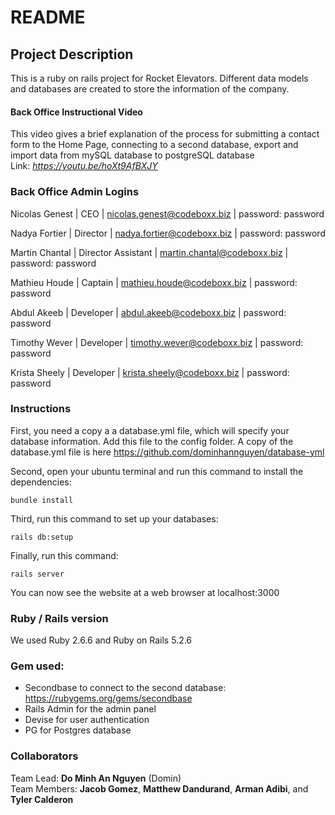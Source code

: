 # README

## Project Description
This is a ruby on rails project for Rocket Elevators. Different data models and databases are created to store the information of the company.

#### Back Office Instructional Video
This video gives a brief explanation of the process for submitting a contact form to the Home Page, connecting to a second database, export and import data from mySQL database to postgreSQL database <br />
Link: <em>https://youtu.be/hoXt9AfBXJY</em>

### Back Office Admin Logins
Nicolas Genest | CEO | nicolas.genest@codeboxx.biz | password: password

Nadya Fortier | Director | nadya.fortier@codeboxx.biz | password: password

Martin Chantal | Director Assistant | martin.chantal@codeboxx.biz | password: password

Mathieu Houde | Captain | mathieu.houde@codeboxx.biz | password: password

Abdul Akeeb | Developer | abdul.akeeb@codeboxx.biz | password: password

Timothy Wever | Developer | timothy.wever@codeboxx.biz | password: password

Krista Sheely | Developer | krista.sheely@codeboxx.biz | password: password 

### Instructions

First, you need a copy a a database.yml file, which will specify your database information. Add this file to the config folder. A copy of the database.yml file is here https://github.com/dominhannguyen/database-yml

Second, open your ubuntu terminal and run this command to install the dependencies:

```bundle install```

Third, run this command to set up your databases:

```rails db:setup```

Finally, run this command:

```rails server ```

You can now see the website at a web browser at localhost:3000

### Ruby / Rails version
We used Ruby 2.6.6 and Ruby on Rails 5.2.6

### Gem used:

- Secondbase to connect to the second database: https://rubygems.org/gems/secondbase
- Rails Admin for the admin panel
- Devise for user authentication
- PG for Postgres database

### Collaborators
Team Lead: <strong>Do Minh An Nguyen</strong> (Domin)<br />
Team Members: <strong>Jacob Gomez</strong>, <strong>Matthew Dandurand</strong>, <strong>Arman Adibi</strong>, and <strong>Tyler Calderon</strong>
